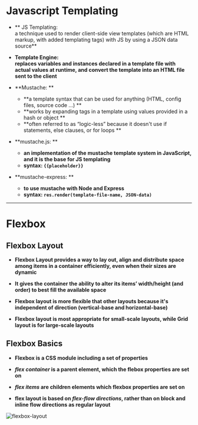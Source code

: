 # Javascript Templating

- ** JS Templating:  
 a technique used to render client-side view templates (which are HTML markup, with added templating tags) with JS by using a JSON data source**

- **Template Engine:  
replaces variables and instances declared in a template file with actual values at runtime, and convert the template into an HTML file sent to the client**

- **Mustache:  **
  - **a template syntax that can be used for anything (HTML, config files, source code ...)  **
  - **works by expanding tags in a template using values provided in a hash or object  **
  -  **often referred to as “logic-less” because it doesn't use if statements, else clauses, or for loops  **

- **mustache.js: **
  - **an implementation of the mustache template system in JavaScript, and it is the base for JS templating**
  - **syntax: `{{placeholder}}`**

- **mustache-express:  **
  - **to use mustache with Node and Express**
  - **syntax: `res.render(template-file-name, JSON-data)`**

----------------------

# Flexbox

## Flexbox Layout

- **Flexbox Layout provides a way to lay out, align and distribute space among items in a container efficiently, even when their sizes are dynamic**

- **It gives the container the ability to alter its items’ width/height (and order) to best fill the available space**

- **Flexbox layout is more flexible that other layouts because it's independent of direction (vertical-base and horizontal-base)**

- **Flexbox layout is most appropriate for small-scale layouts, while Grid layout is for large-scale layouts**

## Flexbox Basics

- **Flexbox is a CSS module including a set of properties**

- **_flex container_ is a parent element, which the flebox properties are set on**

- **_flex items_ are children elements which flexbox properties are set on**

- **flex layout is based on _flex-flow directions_, rather than on block and inline flow directions as regular layout**

![flexbox-layout](https://css-tricks.com/wp-content/uploads/2018/11/00-basic-terminology.svg)


